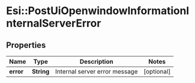 # Esi::PostUiOpenwindowInformationInternalServerError

## Properties
Name | Type | Description | Notes
------------ | ------------- | ------------- | -------------
**error** | **String** | Internal server error message | [optional] 


